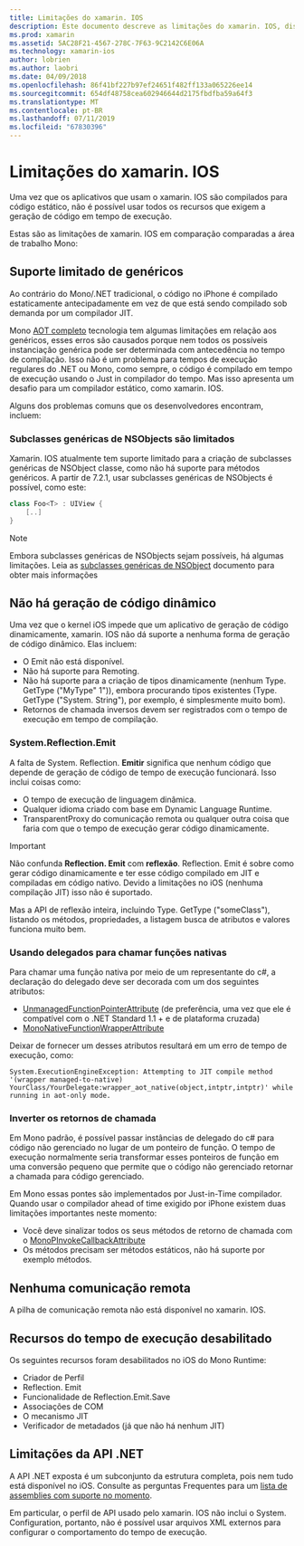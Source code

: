 ```yaml
---
title: Limitações do xamarin. IOS
description: Este documento descreve as limitações do xamarin. IOS, discutindo os elementos genéricos, subclasses genéricas de NSObjects, P/Invokes em objetos genéricos e muito mais.
ms.prod: xamarin
ms.assetid: 5AC28F21-4567-278C-7F63-9C2142C6E06A
ms.technology: xamarin-ios
author: lobrien
ms.author: laobri
ms.date: 04/09/2018
ms.openlocfilehash: 86f41bf227b97ef24651f482ff133a065226ee14
ms.sourcegitcommit: 654df48758cea602946644d2175fbdfba59a64f3
ms.translationtype: MT
ms.contentlocale: pt-BR
ms.lasthandoff: 07/11/2019
ms.locfileid: "67830396"
---
```

# <a name="limitations-of-xamarinios"></a>Limitações do xamarin. IOS

Uma vez que os aplicativos que usam o xamarin. IOS são compilados para código estático, não é possível usar todos os recursos que exigem a geração de código em tempo de execução.

Estas são as limitações de xamarin. IOS em comparação comparadas a área de trabalho Mono:

 <a name="Limited_Generics_Support" />


## <a name="limited-generics-support"></a>Suporte limitado de genéricos

Ao contrário do Mono/.NET tradicional, o código no iPhone é compilado estaticamente antecipadamente em vez de que está sendo compilado sob demanda por um compilador JIT.

Mono [AOT completo](https://www.mono-project.com/docs/advanced/aot/#full-aot) tecnologia tem algumas limitações em relação aos genéricos, esses erros são causados porque nem todos os possíveis instanciação genérica pode ser determinada com antecedência no tempo de compilação. Isso não é um problema para tempos de execução regulares do .NET ou Mono, como sempre, o código é compilado em tempo de execução usando o Just in compilador do tempo. Mas isso apresenta um desafio para um compilador estático, como xamarin. IOS.

Alguns dos problemas comuns que os desenvolvedores encontram, incluem:

 <a name="Generic_Subclasses_of_NSObjects_are_limited" />


### <a name="generic-subclasses-of-nsobjects-are-limited"></a>Subclasses genéricas de NSObjects são limitados

Xamarin. IOS atualmente tem suporte limitado para a criação de subclasses genéricas de NSObject classe, como não há suporte para métodos genéricos. A partir de 7.2.1, usar subclasses genéricas de NSObjects é possível, como este:

```csharp
class Foo<T> : UIView {
    [..]
}
```

> [!NOTE]
> Embora subclasses genéricas de NSObjects sejam possíveis, há algumas limitações. Leia as [subclasses genéricas de NSObject](~/ios/internals/api-design/nsobject-generics.md) documento para obter mais informações


 <a name="No_Dynamic_Code_Generation" />


## <a name="no-dynamic-code-generation"></a>Não há geração de código dinâmico

Uma vez que o kernel iOS impede que um aplicativo de geração de código dinamicamente, xamarin. IOS não dá suporte a nenhuma forma de geração de código dinâmico. Elas incluem:

-  O Emit não está disponível.
-  Não há suporte para Remoting.
-  Não há suporte para a criação de tipos dinamicamente (nenhum Type. GetType ("MyType" 1")), embora procurando tipos existentes (Type. GetType ("System. String"), por exemplo, é simplesmente muito bom). 
-  Retornos de chamada inversos devem ser registrados com o tempo de execução em tempo de compilação.


 
 <a name="System.Reflection.Emit" />


### <a name="systemreflectionemit"></a>System.Reflection.Emit

A falta de System. Reflection. **Emitir** significa que nenhum código que depende de geração de código de tempo de execução funcionará. Isso inclui coisas como:

-  O tempo de execução de linguagem dinâmica.
-  Qualquer idioma criado com base em Dynamic Language Runtime.
-  TransparentProxy do comunicação remota ou qualquer outra coisa que faria com que o tempo de execução gerar código dinamicamente. 


  > [!IMPORTANT]
  > Não confunda **Reflection. Emit** com **reflexão**. Reflection. Emit é sobre como gerar código dinamicamente e ter esse código compilado em JIT e compiladas em código nativo. Devido a limitações no iOS (nenhuma compilação JIT) isso não é suportado.

Mas a API de reflexão inteira, incluindo Type. GetType ("someClass"), listando os métodos, propriedades, a listagem busca de atributos e valores funciona muito bem.

### <a name="using-delegates-to-call-native-functions"></a>Usando delegados para chamar funções nativas

Para chamar uma função nativa por meio de um representante do c#, a declaração do delegado deve ser decorada com um dos seguintes atributos:

- [UnmanagedFunctionPointerAttribute](xref:System.Runtime.InteropServices.UnmanagedFunctionPointerAttribute) (de preferência, uma vez que ele é compatível com o .NET Standard 1.1 + e de plataforma cruzada)
- [MonoNativeFunctionWrapperAttribute](xref:ObjCRuntime.MonoNativeFunctionWrapperAttribute)

Deixar de fornecer um desses atributos resultará em um erro de tempo de execução, como:

```
System.ExecutionEngineException: Attempting to JIT compile method '(wrapper managed-to-native) YourClass/YourDelegate:wrapper_aot_native(object,intptr,intptr)' while running in aot-only mode.
```
 
 <a name="Reverse_Callbacks" />


### <a name="reverse-callbacks"></a>Inverter os retornos de chamada

Em Mono padrão, é possível passar instâncias de delegado do c# para código não gerenciado no lugar de um ponteiro de função. O tempo de execução normalmente seria transformar esses ponteiros de função em uma conversão pequeno que permite que o código não gerenciado retornar a chamada para código gerenciado.

Em Mono essas pontes são implementados por Just-in-Time compilador. Quando usar o compilador ahead of time exigido por iPhone existem duas limitações importantes neste momento:

-  Você deve sinalizar todos os seus métodos de retorno de chamada com o [MonoPInvokeCallbackAttribute](xref:ObjCRuntime.MonoPInvokeCallbackAttribute)
-  Os métodos precisam ser métodos estáticos, não há suporte por exemplo métodos.
 
<a name="No_Remoting" />

## <a name="no-remoting"></a>Nenhuma comunicação remota

A pilha de comunicação remota não está disponível no xamarin. IOS.


 <a name="Runtime_Disabled_Features" />


## <a name="runtime-disabled-features"></a>Recursos do tempo de execução desabilitado

Os seguintes recursos foram desabilitados no iOS do Mono Runtime:

-  Criador de Perfil
-  Reflection. Emit
-  Funcionalidade de Reflection.Emit.Save
-  Associações de COM
-  O mecanismo JIT
-  Verificador de metadados (já que não há nenhum JIT)


 <a name=".NET_API_Limitations" />


## <a name="net-api-limitations"></a>Limitações da API .NET

A API .NET exposta é um subconjunto da estrutura completa, pois nem tudo está disponível no iOS. Consulte as perguntas Frequentes para um [lista de assemblies com suporte no momento](~/cross-platform/internals/available-assemblies.md).



Em particular, o perfil de API usado pelo xamarin. IOS não inclui o System. Configuration, portanto, não é possível usar arquivos XML externos para configurar o comportamento do tempo de execução.
